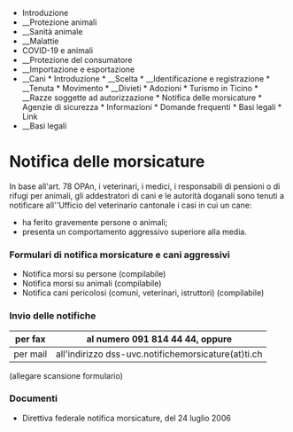   * Introduzione
  *  __Protezione animali
  *  __Sanità animale
  *  __Malattie
  * COVID-19 e animali
  *  __Protezione del consumatore
  *  __Importazione e esportazione
  *  __Cani
    * Introduzione
    *  __Scelta
    *  __Identificazione e registrazione
    *  __Tenuta
    * Movimento
    *  __Divieti
    * Adozioni
    * Turismo in Ticino
    *  __Razze soggette ad autorizzazione
    * Notifica delle morsicature
    * Agenzie di sicurezza
    * Informazioni
    * Domande frequenti
    * Basi legali
    * Link
  *  __Basi legali

#  Notifica delle morsicature

In base all'art. 78 OPAn, i veterinari, i medici, i responsabili di pensioni o
di rifugi per animali, gli addestratori di cani e le autorità doganali sono
tenuti a notificare all''Ufficio del veterinario cantonale i casi in cui un
cane:

  * ha ferito gravemente persone o animali;
  * presenta un comportamento aggressivo superiore alla media.

###  Formulari di notifica morsicature e cani aggressivi

  * Notifica morsi su persone (compilabile) 
  * Notifica morsi su animali (compilabile) 
  * Notifica cani pericolosi (comuni, veterinari, istruttori) (compilabile) 

###  Invio delle notifiche

per fax| al numero 091 814 44 44, oppure  
---|---  
per mail| all'indirizzo dss-uvc.notifichemorsicature(at)ti.ch  
(allegare scansione formulario)  
  
###  Documenti

  * Direttiva federale notifica morsicature, del 24 luglio 2006

